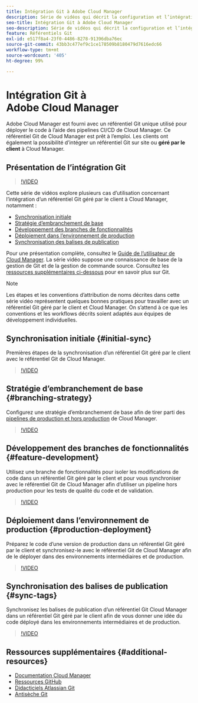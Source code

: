 ```yaml
---
title: Intégration Git à Adobe Cloud Manager
description: Série de vidéos qui décrit la configuration et l’intégration d’un référentiel Git géré par le client (sur site) avec Adobe Cloud Manager.
seo-title: Intégration Git à Adobe Cloud Manager
seo-description: Série de vidéos qui décrit la configuration et l’intégration d’un référentiel Git géré par le client (sur site) avec Adobe Cloud Manager.
feature: Référentiels Git
exl-id: e517f8a4-23f0-4486-8278-91396dba76ec
source-git-commit: 43bb3c477ef9c1ce178509b8180479d7616edc66
workflow-type: tm+mt
source-wordcount: '405'
ht-degree: 99%

---
```


# Intégration Git à Adobe Cloud Manager

Adobe Cloud Manager est fourni avec un référentiel Git unique utilisé pour déployer le code à l’aide des pipelines CI/CD de Cloud Manager. Ce référentiel Git de Cloud Manager est prêt à l’emploi. Les clients ont également la possibilité d’intégrer un référentiel Git sur site ou **géré par le client** à Cloud Manager.

## Présentation de l’intégration Git

>[!VIDEO](https://video.tv.adobe.com/v/28710/)

Cette série de vidéos explore plusieurs cas d’utilisation concernant l’intégration d’un référentiel Git géré par le client à Cloud Manager, notamment :

* [Synchronisation initiale](#initial-sync)
* [Stratégie d’embranchement de base](#branching-strategy)
* [Développement des branches de fonctionnalités](#feature-development)
* [Déploiement dans l’environnement de production](#production-deployment)
* [Synchronisation des balises de publication](#sync-tags)

Pour une présentation complète, consultez le [Guide de l’utilisateur de Cloud Manager](https://docs.adobe.com/content/help/en/experience-manager-cloud-manager/using/introduction-to-cloud-manager.html). La série vidéo suppose une connaissance de base de la gestion de Git et de la gestion de commande source. Consultez les [ressources supplémentaires ci-dessous](#additional-resources) pour en savoir plus sur Git.

>[!NOTE]
>
> Les étapes et les conventions d’attribution de noms décrites dans cette série vidéo représentent quelques bonnes pratiques pour travailler avec un référentiel Git géré par le client et Cloud Manager. On s’attend à ce que les conventions et les workflows décrits soient adaptés aux équipes de développement individuelles.

## Synchronisation initiale {#initial-sync}

Premières étapes de la synchronisation d’un référentiel Git géré par le client avec le référentiel Git de Cloud Manager.

>[!VIDEO](https://video.tv.adobe.com/v/28711/?quality=12)

## Stratégie d’embranchement de base {#branching-strategy}

Configurez une stratégie d’embranchement de base afin de tirer parti des [pipelines de production et hors production](https://docs.adobe.com/content/help/en/experience-manager-cloud-manager/using/how-to-use/configuring-pipeline.html) de Cloud Manager.

>[!VIDEO](https://video.tv.adobe.com/v/28712/?quality=12)

## Développement des branches de fonctionnalités {#feature-development}

Utilisez une branche de fonctionnalités pour isoler les modifications de code dans un référentiel Git géré par le client et pour vous synchroniser avec le référentiel Git de Cloud Manager afin d’utiliser un pipeline hors production pour les tests de qualité du code et de validation.

>[!VIDEO](https://video.tv.adobe.com/v/28723/?quality=12)

## Déploiement dans l’environnement de production {#production-deployment}

Préparez le code d’une version de production dans un référentiel Git géré par le client et synchronisez-le avec le référentiel Git de Cloud Manager afin de le déployer dans des environnements intermédiaires et de production.

>[!VIDEO](https://video.tv.adobe.com/v/28724/?quality=12)

## Synchronisation des balises de publication {#sync-tags}

Synchronisez les balises de publication d’un référentiel Git Cloud Manager dans un référentiel Git géré par le client afin de vous donner une idée du code déployé dans les environnements intermédiaires et de production.

>[!VIDEO](https://video.tv.adobe.com/v/28725/?quality=12)

## Ressources supplémentaires {#additional-resources}

* [Documentation Cloud Manager](https://docs.adobe.com/content/help/en/experience-manager-cloud-manager/using/introduction-to-cloud-manager.html)
* [Ressources GitHub](https://try.github.io)
* [Didacticiels Atlassian Git](https://www.atlassian.com/git/tutorials/what-is-version-control)
* [Antisèche Git](https://education.github.com/git-cheat-sheet-education.pdf)
